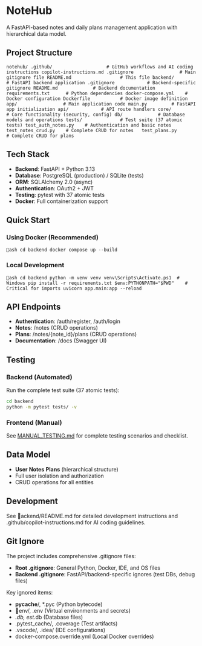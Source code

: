 ﻿# NoteHub

A FastAPI-based notes and daily plans management application with hierarchical data model.

## Project Structure

`
notehub/
 .github/                    # GitHub workflows and AI coding instructions
    copilot-instructions.md
 .gitignore                 # Main gitignore file
 README.md                  # This file
 backend/                   # FastAPI backend application
     .gitignore            # Backend-specific gitignore
     README.md             # Backend documentation
     requirements.txt      # Python dependencies
     docker-compose.yml    # Docker configuration
     Dockerfile           # Docker image definition
     app/                 # Main application code
        main.py         # FastAPI app initialization
        api/            # API route handlers
        core/           # Core functionality (security, config)
        db/             # Database models and operations
     tests/              # Test suite (37 atomic tests)
         test_auth_notes.py    # Authentication and basic notes
         test_notes_crud.py    # Complete CRUD for notes  
         test_plans.py         # Complete CRUD for plans
`

## Tech Stack

- **Backend**: FastAPI + Python 3.13
- **Database**: PostgreSQL (production) / SQLite (tests)
- **ORM**: SQLAlchemy 2.0 (async)
- **Authentication**: OAuth2 + JWT
- **Testing**: pytest with 37 atomic tests
- **Docker**: Full containerization support

## Quick Start

### Using Docker (Recommended)
`ash
cd backend
docker compose up --build
`

### Local Development
`ash
cd backend
python -m venv venv
venv\Scripts\Activate.ps1  # Windows
pip install -r requirements.txt
$env:PYTHONPATH="$PWD"    # Critical for imports
uvicorn app.main:app --reload
`

## API Endpoints

- **Authentication**: /auth/register, /auth/login
- **Notes**: /notes (CRUD operations)  
- **Plans**: /notes/{note_id}/plans (CRUD operations)
- **Documentation**: /docs (Swagger UI)

## Testing

### Backend (Automated)
Run the complete test suite (37 atomic tests):
```bash
cd backend
python -m pytest tests/ -v
```

### Frontend (Manual)
See [MANUAL_TESTING.md](MANUAL_TESTING.md) for complete testing scenarios and checklist.

## Data Model

- **User**  **Notes**  **Plans** (hierarchical structure)
- Full user isolation and authorization
- CRUD operations for all entities

## Development

See ackend/README.md for detailed development instructions and .github/copilot-instructions.md for AI coding guidelines.

## Git Ignore

The project includes comprehensive .gitignore files:
- **Root .gitignore**: General Python, Docker, IDE, and OS files
- **Backend .gitignore**: FastAPI/backend-specific ignores (test DBs, debug files)

Key ignored items:
- __pycache__/, *.pyc (Python bytecode)
- env/, .env (Virtual environments and secrets)
- *.db, 	est*.db (Database files)
- .pytest_cache/, .coverage (Test artifacts)
- .vscode/, .idea/ (IDE configurations)
- docker-compose.override.yml (Local Docker overrides)
